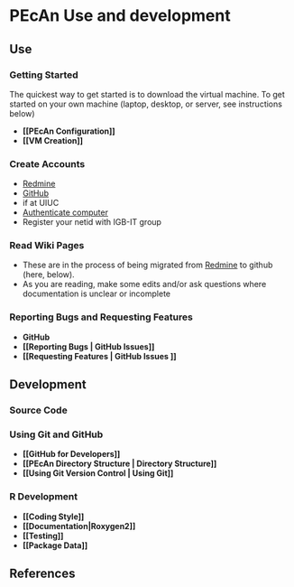 # PEcAn Use and development

## Use

### Getting Started

The quickest way to get started is to download the virtual machine. To get started on your own machine (laptop, desktop, or server, see instructions below) 

* **[[PEcAn Configuration]]**
* **[[VM Creation]]**

### Create Accounts

* [Redmine](https://ebi-forecast.igb.illinois.edu/redmine/account/register)
* [GitHub](https://github.com/signup/free)
* if at UIUC
 * [Authenticate computer](http://help.igb.uiuc.edu/Computer_Network_Activation)
 * Register your netid with IGB-IT group

### Read Wiki Pages

* These are in the process of being migrated from [Redmine](https://ebi-forecast.igb.illinois.edu/redmine/projects/pecan/wiki) to github (here, below).
* As you are reading, make some edits and/or ask questions where documentation is unclear or incomplete

### Reporting Bugs and Requesting Features

* **GitHub**
 * **[[Reporting Bugs | GitHub Issues]]**
 * **[[Requesting Features | GitHub Issues ]]**

## Development

### Source Code

### Using Git and GitHub

* **[[GitHub for Developers]]**
* **[[PEcAn Directory Structure | Directory Structure]]**
* **[[Using Git Version Control | Using Git]]**

### R Development
* **[[Coding Style]]**
* **[[Documentation|Roxygen2]]**
* **[[Testing]]**
* **[[Package Data]]**

## References
